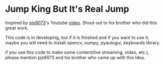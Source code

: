 # Jump King But It's Real Jump

Inspired by [pjs9073](https://www.twitch.tv/pjs9073)'s Youtube [video](https://www.youtube.com/watch?v=tZKS0vWEIwI). Shout out to his brother who did this great work.

This code is in developing, but if it is finished and if you want to use it, maybe you will need to install opencv, numpy, pyautogui, keyboards library.

if you use this code to make some content(live streaming, video, etc.), please mention pjs9073 and his brother who came up with this idea.

